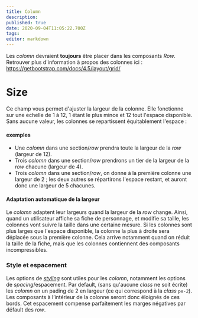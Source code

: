 ```yaml
---
title: Column
description: 
published: true
date: 2020-09-04T11:05:22.700Z
tags: 
editor: markdown
---
```


Les *colomn* devraient **toujours** être placer dans les composants *Row*. Retrouver plus d'information à propos des colonnes ici : https://getbootstrap.com/docs/4.5/layout/grid/

# Size
Ce champ vous permet d'ajuster la largeur de la colonne. Elle fonctionne sur une echelle de 1 à 12, 1 étant le plus mince et 12 tout l'espace disponible. 
Sans aucune valeur, les colonnes se repartissent équitablement l'espace :
#### exemples
* Une *colomn* dans une section/*row* prendra toute la largeur de la *row* (largeur de 12).
* Trois *colomn* dans une section/*row* prendrons un tier de la largeur de la *row* chacune (largeur de 4).
* Trois *colomn* dans une section/*row*, on donne à la première colonne une largeur de 2 ; les deux autres se répartirons l'espace restant, et auront donc une largeur de 5 chacunes.
#### Adaptation automatique de la largeur
Le *colomn* adaptent leur largeurs quand la largeur de la *row* change. Ainsi, quand un utilisateur affiche sa fiche de personnage, et modifie sa taille, les colonnes vont suivre la taille dans une certaine mesure.
Si les colonnes sont plus larges que l'espace disponible, la colonne la plus à droite sera déplacée sous la première colonne. Cela arrive notamment quand on réduit la taille de la fiche, mais que les colonnes contiennent des composants incompressibles.

### Style et espacement
Les options de [*styling*](https://lets-role.wiki/fr/system-builder/general/styling) sont utiles pour les *colomn*, notamment les options de *spacing*/espacement.
Par default, (sans qu'aucune *class* ne soit écrite) les *colomn* on un pading de 2 en largeur (ce qui correspond à la *class* `px-2`). Les composants à l’intérieur de la colonne seront donc éloignés de ces bords. Cet espacement compense parfaitement les marges négatives par défault des *row*.
